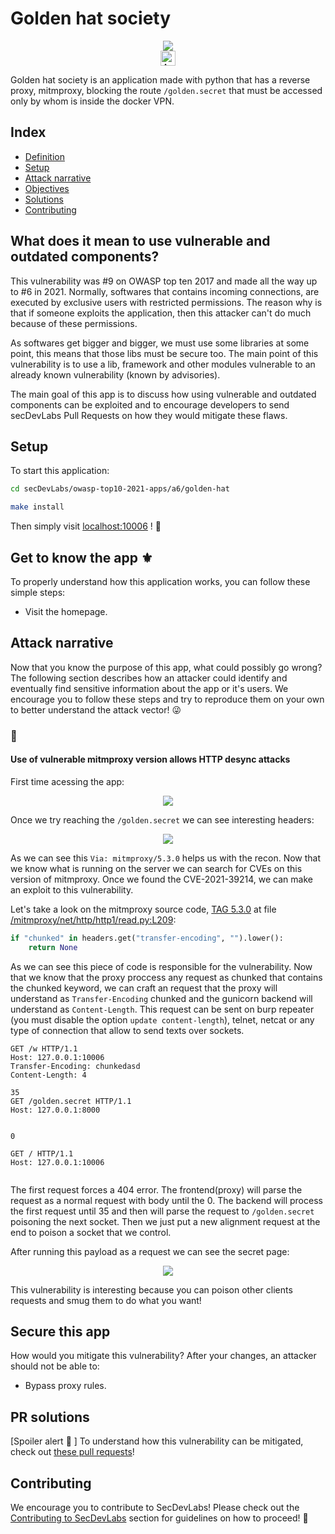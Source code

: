 <!-- This is a README Template for secDevLabs apps -->
# Golden hat society

<p align="center">
    <img src="images/img1.png"/></br>
    <a href="README_PT_BR.md"><img height="24" title="Acessar conteúdo em Português" src="https://img.shields.io/badge/Acessar%20conte%C3%BAdo%20em-Portugu%C3%AAs-blue"/></a>
</p>

Golden hat society is an application made with python that has a reverse proxy, mitmproxy, blocking the route `/golden.secret` that must be accessed only by whom is inside the docker VPN.

## Index

- [Definition](#definition)
- [Setup](#setup)
- [Attack narrative](#attack-narrative)
- [Objectives](#secure-this-app)
- [Solutions](#pr-solutions)
- [Contributing](#contributing)


## <a name="definition"></a> What does it mean to use vulnerable and outdated components?

This vulnerability was #9 on OWASP top ten 2017 and made all the way up to #6 in 2021. Normally, softwares that contains incoming connections, are executed by exclusive users with restricted permissions. The reason why is that if someone exploits the application, then this attacker can't do much because of these permissions.

As softwares get bigger and bigger, we must use some libraries at some point, this means that those libs must be secure too. The main point of this vulnerability is to use a lib, framework and other modules vulnerable to an already known vulnerability (known by advisories).

The main goal of this app is to discuss how using vulnerable and outdated components can be exploited and to encourage developers to send secDevLabs Pull Requests on how they would mitigate these flaws.

## Setup

To start this application:

```sh
cd secDevLabs/owasp-top10-2021-apps/a6/golden-hat
```

```sh
make install
```

Then simply visit [localhost:10006][app] ! :ghost:

## Get to know the app ⚜️

To properly understand how this application works, you can follow these simple steps:

* Visit the homepage.

## Attack narrative

Now that you know the purpose of this app, what could possibly go wrong? The following section describes how an attacker could identify and eventually find sensitive information about the app or it's users. We encourage you to follow these steps and try to reproduce them on your own to better understand the attack vector! 😜

### 👀

#### Use of vulnerable mitmproxy version allows HTTP desync attacks

First time acessing the app:

<p align="center">
    <img src="images/img1.png"/>
</p>

Once we try reaching the `/golden.secret` we can see interesting headers:

<p align="center">
    <img src="images/attack1.png"/>
</p>

As we can see this `Via: mitmproxy/5.3.0` helps us with the recon. Now that we know what is running on the server we can search for CVEs on this version of mitmproxy. Once we found the CVE-2021-39214, we can make an exploit to this vulnerability.

Let's take a look on the mitmproxy source code, [TAG 5.3.0](https://github.com/mitmproxy/mitmproxy/tree/v5.3.0) at file [/mitmproxy/net/http/http1/read.py:L209](https://github.com/mitmproxy/mitmproxy/blob/a738b335a36b58f2b30741d76d9fe41866309299/mitmproxy/net/http/http1/read.py#L209):

```python
if "chunked" in headers.get("transfer-encoding", "").lower():
    return None
```

As we can see this piece of code is responsible for the vulnerability. Now that we know that the proxy proccess any request as chunked that contains the chunked keyword, we can craft an request that the proxy will understand as `Transfer-Encoding` chunked and the gunicorn backend will understand as `Content-Length`. This request can be sent on burp repeater (you must disable the option `update content-length`), telnet, netcat or any type of connection that allow to send texts over sockets.

```
GET /w HTTP/1.1
Host: 127.0.0.1:10006
Transfer-Encoding: chunkedasd
Content-Length: 4

35
GET /golden.secret HTTP/1.1
Host: 127.0.0.1:8000


0

GET / HTTP/1.1
Host: 127.0.0.1:10006


```

The first request forces a 404 error. The frontend(proxy) will parse the request as a normal request with body until the 0. The backend will process the first request until 35 and then will parse the request to `/golden.secret` poisoning the next socket. Then we just put a new alignment request at the end to poison a socket that we control.

After running this payload as a request we can see the secret page:


<p align="center">
    <img src="images/attack2.png"/>
</p>

This vulnerability is interesting because you can poison other clients requests and smug them to do what you want!

## Secure this app

How would you mitigate this vulnerability? After your changes, an attacker should not be able to:

- Bypass proxy rules.

## PR solutions

[Spoiler alert 🚨 ] To understand how this vulnerability can be mitigated, check out [these pull requests](https://github.com/globocom/secDevLabs/pulls?q=is%3Aclosed+is%3Apr+label%3A%22mitigation+solution+%F0%9F%94%92%22+label%3A%22Golden+Hat+Society%22)!

## Contributing

We encourage you to contribute to SecDevLabs! Please check out the [Contributing to SecDevLabs](../../../docs/CONTRIBUTING.md) section for guidelines on how to proceed! 🎉

[secDevLabs]: https://github.com/globocom/secDevLabs
[app]: http://localhost:10006
